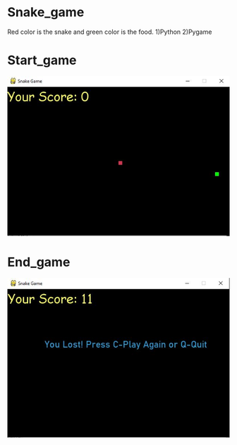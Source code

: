 # Snake_game

Red color is the snake and green color is the food.
1)Python
2)Pygame

# Start_game
 ![alt text](https://github.com/snehpanchal655/Snake_game/blob/master/start_snake.JPG)
 
# End_game
![alt-text](https://github.com/snehpanchal655/Snake_game/blob/master/out_snake.JPG)

